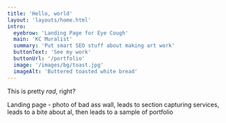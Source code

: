```yaml
---
title: 'Hello, world'
layout: 'layouts/home.html'
intro:
  eyebrow: 'Landing Page for Eye Cough'
  main: 'KC Muralist'
  summary: 'Put smart SEO stuff about making art work'
  buttonText: 'See my work'
  buttonUrl: '/portfolio'
  image: '/images/bg/toast.jpg'
  imageAlt: 'Buttered toasted white bread'
---
```


This is pretty _rad_, right?

Landing page - photo of bad ass wall, leads to section capturing services, leads to a bite about al, then leads to a sample of portfolio
